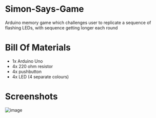 # Simon-Says-Game
Arduino memory game which challenges user to replicate a sequence of flashing LEDs, with sequence getting longer each round
# Bill Of Materials
- 1x Arduino Uno
- 4x 220 ohm resistor
- 4x pushbutton
- 4x LED (4 separate colours)
# Screenshots
![image](https://github.com/user-attachments/assets/b3bb8ff6-590c-4042-8b6d-200f0623d56d)
